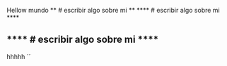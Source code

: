 Hellow mundo
** # escribir algo sobre mi **
**** # escribir algo sobre mi ****
## **** # escribir algo sobre mi ****
hhhhh
´´
